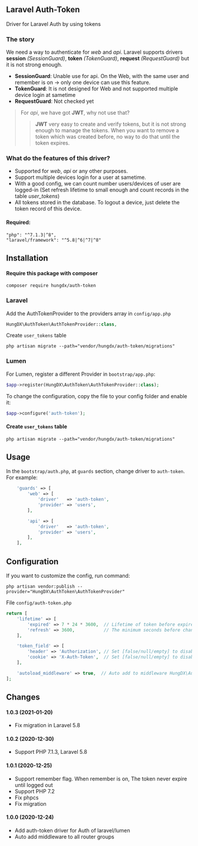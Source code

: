 ## Laravel Auth-Token
Driver for Laravel Auth by using tokens

### The story
We need a way to authenticate for *web* and *api*. Laravel supports drivers **session** *(SessionGuard)*, **token** *(TokenGuard)*, **request** *(RequestGuard)* but it is not strong enough.
 - **SessionGuard**: Unable use for api. On the Web, with the same user and remember is on -> only one device can use this feature.
 - **TokenGuard**: It is not designed for Web and not supported multiple device login at sametime 
 - **RequestGuard**: Not checked yet

> For *api*, we have got **JWT**, why not use that?
>> **JWT** very easy to create and verify tokens, but it is not strong enough to manage the tokens. When you want to remove a token which was created before, no way to do that until the token expires.      


### What do the features of this driver?
 - Supported for *web*, *api* or any other purposes.
 - Support multiple devices login for a user at sametime.
 - With a good config, we can count number users/devices of user are logged-in (Set refresh lifetime to small enough and count records in the table *user_tokens*)
 - All tokens stored in the database. To logout a device, just delete the token record of this device. 

#### Required:
    "php": "^7.1.3|^8",
    "laravel/framework": "^5.8|^6|^7|^8"

  
  
## Installation

#### Require this package with composer

```shell
composer require hungdx/auth-token
```

### Laravel
Add the AuthTokenProvider to the providers array in `config/app.php`

```php
HungDX\AuthToken\AuthTokenProvider::class,
```

Create `user_tokens` table
```shell
php artisan migrate --path="vendor/hungdx/auth-token/migrations"
```

### Lumen

For Lumen, register a different Provider in `bootstrap/app.php`:

```php
$app->register(HungDX\AuthToken\AuthTokenProvider::class);
```

To change the configuration, copy the file to your config folder and enable it:

```php
$app->configure('auth-token');
```

#### Create `user_tokens` table
```shell
php artisan migrate --path="vendor/hungdx/auth-token/migrations"
```
  
  
## Usage

In the `bootstrap/auth.php`, at `guards` section,  change driver to `auth-token`. For example:

```php
    'guards' => [
        'web' => [
            'driver'   => 'auth-token',
            'provider' => 'users',
        ],

        'api' => [
            'driver'   => 'auth-token',
            'provider' => 'users',
        ],
    ],
```
  
  
## Configuration

If you want to customize the config, run command:

```shell
php artisan vendor:publish --provider="HungDX\AuthToken\AuthTokenProvider"
```

File `config/auth-token.php`
```php
return [
    'lifetime' => [
        'expired' => 7 * 24 * 3600,  // Lifetime of token before expired. Default 7 days
        'refresh' => 3600,           // The minimum seconds before changing the token. Default 1 hour
    ],

    'token_field' => [
        'header' => 'Authorization', // Set [false/null/empty] to disable send token to response header  
        'cookie' => 'X-Auth-Token',  // Set [false/null/empty] to disable send token to response cookie
    ],

    'autoload_middleware' => true,  // Auto add to middleware HungDX\AuthToken\AuthTokenMiddleware to every request
];
```
  
  
## Changes
#### 1.0.3 (2021-01-20)
* Fix migration in Laravel 5.8

#### 1.0.2 (2020-12-30)
 * Support PHP 7.1.3, Laravel 5.8

#### 1.0.1 (2020-12-25)
 * Support remember flag. When remember is on, The token never expire until logged out
 * Support PHP 7.2
 * Fix phpcs
 * Fix migration

#### 1.0.0 (2020-12-24)
 * Add auth-token driver for Auth of laravel/lumen
 * Auto add middleware to all router groups
